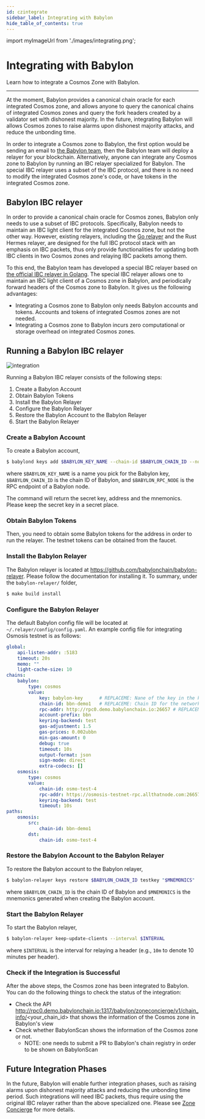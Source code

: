```yaml
---
id: czintegrate
sidebar_label: Integrating with Babylon
hide_table_of_contents: true
---
```


import myImageUrl from './images/integrating.png';

# Integrating with Babylon

Learn how to integrate a Cosmos Zone with Babylon.

---

At the moment, Babylon provides a canonical chain oracle for each integrated Cosmos zone, and allows anyone to query the canonical chains of integrated Cosmos zones and query the fork headers created by a validator set with dishonest majority.
In the future, integrating Babylon will allows Cosmos zones to raise alarms upon dishonest majority attacks, and reduce the unbonding time.

In order to integrate a Cosmos zone to Babylon, the first option would be sending an email to [the Babylon team](mailto:admin@babylonchain.io), then the Babylon team will deploy a relayer for your blockchain.
Alternatively, anyone can integrate any Cosmos zone to Babylon by running an IBC relayer specialized for Babylon.
The special IBC relayer uses a subset of the IBC protocol, and there is no need to modify the integrated Cosmos zone's code, or have tokens in the integrated Cosmos zone.

## Babylon IBC relayer

In order to provide a canonical chain oracle for Cosmos zones, Babylon only needs to use a subset of IBC protocols.
Specifically, Babylon needs to maintain an IBC light client for the integrated Cosmos zone, but not the other way.
However, existing relayers, including the [Go relayer](https://github.com/cosmos/relayer) and the Rust Hermes relayer, are designed for the full IBC protocol stack with an emphasis on IBC packets, thus only provide functionalities for updating both IBC clients in two Cosmos zones and relaying IBC packets among them.

To this end, the Babylon team has developed a special IBC relayer based on [the official IBC relayer in Golang](https://github.com/cosmos/relayer).
The special IBC relayer allows one to maintain an IBC light client of a Cosmos zone in Babylon, and periodically forward headers of the Cosmos zone to Babylon.
It gives us the following advantages:

- Integrating a Cosmos zone to Babylon only needs Babylon accounts and tokens. Accounts and tokens of integrated Cosmos zones are not needed.
- Integrating a Cosmos zone to Babylon incurs zero computational or storage overhead on integrated Cosmos zones.

## Running a Babylon IBC relayer

<div style={{justifyContent: 'center', display: 'flex', marginBottom: '50px'}}>
    <img style={{width: "1000px"}} src={myImageUrl} alt="integration" />
</div>

Running a Babylon IBC relayer consists of the following steps:

1. Create a Babylon Account
2. Obtain Babylon Tokens
3. Install the Babylon Relayer
5. Configure the Babylon Relayer
6. Restore the Babylon Account to the Babylon Relayer
7. Start the Babylon Relayer

### Create a Babylon Account

To create a Babylon account, 

```bash
$ babylond keys add $BABYLON_KEY_NAME --chain-id $BABYLON_CHAIN_ID --node $BABYLON_RPC_NODE
```

where `$BABYLON_KEY_NAME` is a name you pick for the Babylon key, `$BABYLON_CHAIN_ID` is the chain ID of Babylon, and `$BABYLON_RPC_NODE` is the RPC endpoint of a Babylon node.

The command will return the secret key, address and the mnemonics.
Please keep the secret key in a secret place.

### Obtain Babylon Tokens

Then, you need to obtain some Babylon tokens for the address in order to run the relayer.
The testnet tokens can be obtained from the faucet.

### Install the Babylon Relayer

The Babylon relayer is located at https://github.com/babylonchain/babylon-relayer.
Please follow the documentation for installing it.
To summary, under the `babylon-relayer/` folder,

```bash
$ make build install
```

### Configure the Babylon Relayer

The default Babylon config file will be located at `~/.relayer/config/config.yaml`.
An example config file for integrating Osmosis testnet is as follows:
```yaml
global:
    api-listen-addr: :5183
    timeout: 20s
    memo: ""
    light-cache-size: 10
chains:
    babylon:
        type: cosmos
        value:
            key: babylon-key      # REPLACEME: Nane of the key in the keyring (same as the one added on the bootrapping script by `keys add`.
            chain-id: bbn-demo1   # REPLACEME: Chain ID for the network you're connecting to. NOTE: this chain-id should be the same as the directory that contains the test keyring, i.e. if bbn-demo1, then `relayer-home/keys/bbn-demo1` should contain the `keyring-test` directory with a key with the same name as the above attribute.
            rpc-addr: http://rpc0.demo.babylonchain.io:26657 # REPLACEME: Address to which an RPC connection can be made
            account-prefix: bbn
            keyring-backend: test
            gas-adjustment: 1.5
            gas-prices: 0.002ubbn
            min-gas-amount: 0
            debug: true
            timeout: 10s
            output-format: json
            sign-mode: direct
            extra-codecs: []
    osmosis:
        type: cosmos
        value:
            chain-id: osmo-test-4                                        # REPLACEME: Chain ID for the network you're connecting to.
            rpc-addr: https://osmosis-testnet-rpc.allthatnode.com:26657/ # REPLACEME: Address to which an RPC connection can be made
            keyring-backend: test
            timeout: 10s
paths:
    osmosis:
        src:
            chain-id: bbn-demo1
        dst:
            chain-id: osmo-test-4
```

### Restore the Babylon Account to the Babylon Relayer

To restore the Babylon account to the Babylon relayer,

```bash
$ babylon-relayer keys restore $BABYLON_CHAIN_ID testkey "$MNEMONICS"
```

where `$BABYLON_CHAIN_ID` is the chain ID of Babylon and `$MNEMONICS` is the mnemonics generated when creating the Babylon account.

### Start the Babylon Relayer

To start the Babylon relayer,

```bash
$ babylon-relayer keep-update-clients --interval $INTERVAL
```

where `$INTERVAL` is the interval for relaying a header (e.g., `10m` to denote 10 minutes per header).

### Check if the Integration is Successful

After the above steps, the Cosmos zone has been integrated to Babylon.
You can do the following things to check the status of the integration:
- Check the API http://rpc0.demo.babylonchain.io:1317/babylon/zoneconcierge/v1/chain_info/<your_chain_id> that shows the information of the Cosmos zone in Babylon's view
- Check whether BabylonScan shows the information of the Cosmos zone or not.
  - NOTE: one needs to submit a PR to Babylon's chain registry in order to be shown on BabylonScan

## Future Integration Phases

In the future, Babylon will enable further integration phases, such as raising alarms upon dishonest majority attacks and reducing the unbonding time period.
Such integrations will need IBC packets, thus require using the original IBC relayer rather than the above specialized one.
Please see [Zone Concierge](../modules/czconcierge.md) for more details.